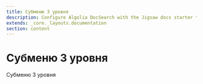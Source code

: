 ```yaml
---
title: Субменю 3 уровня
description: Configure Algolia DocSearch with the Jigsaw docs starter template
extends: _core._layouts.documentation
section: content
---
```


# Субменю 3 уровня

Субменю 3 уровня

